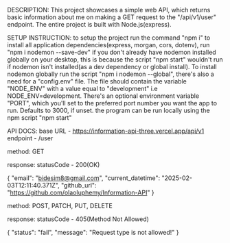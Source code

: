 DESCRIPTION: 
This project showcases a simple web API, which returns basic information about me on making a GET request to the "/api/v1/user" endpoint.
The entire project is built with Node.js(express).

SETUP INSTRUCTION:
to setup the project run the command "npm i" to install all application dependencies(express, morgan, cors, dotenv),
run "npm i nodemon --save-dev" if you don't already have nodemon installed globally on your desktop, this is because the script "npm start"
wouldn't run if nodemon isn't installed(as a dev dependency or global install). To install nodemon globally run the script "npm i nodemon --global",
there's also a need for a "config.env" file. The file should contain the variable "NODE_ENV" with a value equal to "development" i.e NODE_ENV=development.
There's an optional environment variable "PORT", which you'll set to the preferred port number you want the app to run. Defaults to 3000, if unset.
the program can be run locally using the npm script "npm start"

API DOCS:
base URL - https://information-api-three.vercel.app/api/v1
endpoint - /user

method: GET

response:
statusCode - 200(OK)

{
    "email": "bidesim8@gmail.com",
    "current_datetime": "2025-02-03T12:11:40.371Z",
    "github_url": "https://github.com/olaoluphemy/Information-API"
}

method: POST, PATCH, PUT, DELETE 

response:
statusCode - 405(Method Not Allowed)

{
    "status": "fail",
    "message": "Request type is not allowed!"
}

